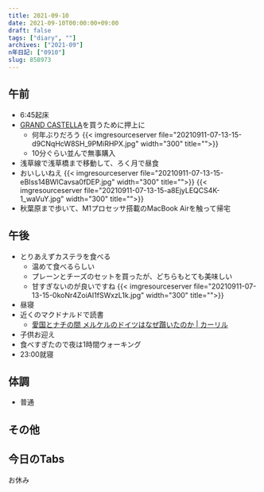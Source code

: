 ```yaml
---
title: 2021-09-10
date: 2021-09-10T00:00:00+09:00
draft: false
tags: ["diary", ""]
archives: ["2021-09"]
n年日記: ["0910"]
slug: 858973
---
```

## 午前
- 6:45起床
- [GRAND CASTELLA](https://grandcastella.jp/)を買うために押上に
  - 何年ぶりだろう
{{< imgresourceserver file="20210911-07-13-15-d9CNqHcW8SH_9PMiRHPX.jpg" width="300" title="">}}
  - 10分ぐらい並んで無事購入
- 浅草線で浅草橋まで移動して、ろく月で昼食
- おいしいねえ
{{< imgresourceserver file="20210911-07-13-15-eBIss14BWICavsa0fDEP.jpg" width="300" title="">}}
{{< imgresourceserver file="20210911-07-13-15-a8EjyLEQCS4K-1_waVuY.jpg" width="300" title="">}}
- 秋葉原まで歩いて、M1プロセッサ搭載のMacBook Airを触って帰宅
## 午後
- とりあえずカステラを食べる
  - 温めて食べるらしい
  - プレーンとチーズのセットを買ったが、どちらもとても美味しい
  - 甘すぎないのが良いですね
{{< imgresourceserver file="20210911-07-13-15-0koNr4ZoiAI1fSWxzL1k.jpg" width="300" title="">}}
- 昼寝
- 近くのマクドナルドで読書
  - [愛国とナチの間 メルケルのドイツはなぜ躓いたのか | カーリル](https://calil.jp/book/4022517239)
- 子供お迎え
- 食べすぎたので夜は1時間ウォーキング
- 23:00就寝
## 体調
- 普通
## その他
## 今日のTabs
お休み